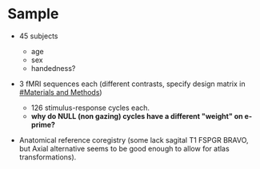# Sample

- 45 subjects

   - age
   - sex
   - handedness?

- 3 fMRI sequences each (different contrasts, specify design matrix
  in [#Materials and Methods]())

   - 126 stimulus-response cycles each.
   - __why do NULL (non gazing) cycles have a different "weight" on e-prime?__

- Anatomical reference coregistry (some lack sagital T1 FSPGR BRAVO,
  but Axial alternative seems to be good enough to allow for atlas
  transformations).
